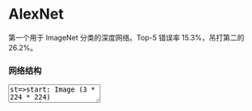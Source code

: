 # AlexNet

第一个用于 ImageNet 分类的深度网络。Top-5 错误率 15.3%，吊打第二的 26.2%。

### 网络结构

<center><div id="diagram"></div></center>
<div>
<textarea id="flow-chart-code">
st=>start: Image (3 * 224 * 224)
conv1=>inputoutput: Conv [k: 11, s: 4, c: 96] + ReLU
norm1=>inputoutput: LRN
pool1=>inputoutput: Max Pooling [k: 3, s: 2]
pool1_output=>operation: (96 * 27 * 27)
conv2=>inputoutput: Conv [k: 5, s: 1, p: 2, c: 256] + ReLU
norm2=>inputoutput: LRN
pool2=>inputoutput: Max Pooling [k: 3, s: 2]
pool2_output=>operation: (256 * 13 *13)
conv3=>inputoutput: Conv [k: 3, s: 1, p: 1, c: 384] + ReLU
conv4=>inputoutput: Conv [k: 3, s: 1, p: 1, c: 384] + ReLU
conv5=>inputoutput: Conv [k: 3, s: 1, p: 1, c: 256] + ReLU
pool5=>inputoutput: Max Pooling [k: 3, s: 2]
pool5_output=>operation: (256, 6, 6)
fc6=>inputoutput: fc [o: 4096]
fc7=>inputoutput: fc [o: 4096]
fc8=>inputoutput: fc [o: 1000]
e=>end: prediction output

st->conv1->norm1
norm1->pool1->pool1_output
pool1_output->conv2->norm2
norm2->pool2->pool2_output
pool2_output->conv3->conv4->conv5->pool5->pool5_output
pool5_output->fc6->fc7->fc8->e
</textarea>
</div>
<script>
    document.getElementById("flow-chart-code").style.display = "none";
    var cd = document.getElementById("flow-chart-code");
    var code = cd.value;
    var diagram = flowchart.parse(code);
    diagram.drawSVG('diagram');
    document.getElementById("mySidenav").style.display = "block";
</script>
